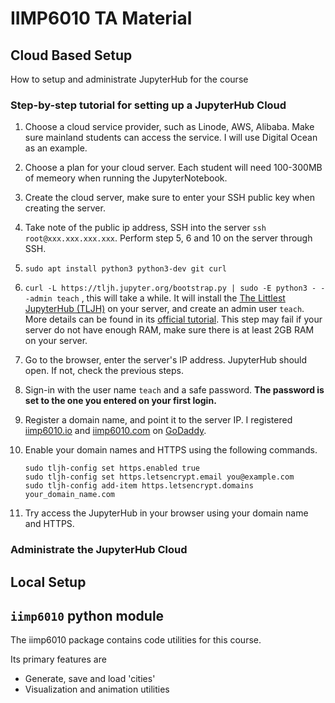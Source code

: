 # IIMP6010 TA Material



## Cloud Based Setup

How to setup and administrate JupyterHub for the course



### Step-by-step tutorial for setting up a JupyterHub Cloud

1. Choose a cloud service provider, such as Linode, AWS, Alibaba. Make sure mainland students can access the service. I will use Digital Ocean as an example.

2. Choose a plan for your cloud server. Each student will need 100-300MB of memeory when running the JupyterNotebook.

3. Create the cloud server, make sure to enter your SSH public key when creating the server.

4. Take note of the public ip address, SSH into the server `ssh root@xxx.xxx.xxx.xxx`. Perform step 5, 6 and 10 on the server through SSH. 

5. `sudo apt install python3 python3-dev git curl`

6. `curl -L https://tljh.jupyter.org/bootstrap.py | sudo -E python3 - --admin teach` , this  will take a while. It will install the [The Littlest JupyterHub (TLJH)](https://github.com/jupyterhub/the-littlest-jupyterhub) on your server, and create an admin user `teach`. More details can be found in its [official tutorial](https://tljh.jupyter.org/en/latest/install/custom-server.html). This step may fail if your server do not have enough RAM, make sure there is at least 2GB RAM on your server.

7. Go to the browser, enter the server's IP address. JupyterHub should open. If not, check the previous steps.  

8. Sign-in with the user name `teach` and a safe password. __The password is set to the one you entered on your first login.__

9. Register a domain name, and point it to the server IP. I registered [iimp6010.io](https://iimp6010.io) and [iimp6010.com](https://iimp6010.com) on [GoDaddy](godaddy.com).

10. Enable your domain names and HTTPS using the following commands. 

    ```shell
    sudo tljh-config set https.enabled true
    sudo tljh-config set https.letsencrypt.email you@example.com
    sudo tljh-config add-item https.letsencrypt.domains your_domain_name.com
    ```

11. Try access the JupyterHub in your browser using your domain name and HTTPS.



### Administrate the JupyterHub Cloud





## Local Setup



## `iimp6010` python module

The iimp6010 package contains code utilities for this course.

Its primary features are

- Generate, save and load 'cities'
- Visualization and animation utilities


